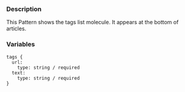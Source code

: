 ### Description
This Pattern shows the tags list molecule. It appears at the bottom of articles.

### Variables
~~~
tags {
  url:
    type: string / required
  text:
    type: string / required
}
~~~
